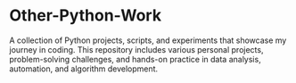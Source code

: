 # Other-Python-Work
A collection of Python projects, scripts, and experiments that showcase my journey in coding. This repository includes various personal projects, problem-solving challenges, and hands-on practice in data analysis, automation, and algorithm development.

